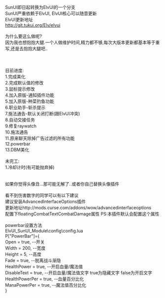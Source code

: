 SunUI即日起转换为ElvUI的一个分支<br/>
SunUI严重依赖于ElvUI, ElvUI核心可以随意更新<br/>
ElvUI更新地址  <br/>
http://git.tukui.org/Elv/elvui   
<br/>
为什么要这么做呢?<br/>
因为我也想抱抱大腿.一个人做维护时间,精力都不够,每次大版本更新都基本等于重写,还是去抱抱大腿吧..<br/>
<br/>
<br/>
<br/>
目前进度:<br/>
1.完成美化<br/>
2.完成默认值的修改<br/>
3.鼠标提示修改<br/>
4.加入原版-通知插件功能<br/>
5.加入原版-种菜钓鱼功能<br/>
6.职业助手-斩杀提示<br/>
7.施法通告-默认关闭打断(跟ElvUI冲突)<br/>
8.自动交接任务<br/>
9.修复raywatch<br/>
10.施法通告<br/>
11.原来聊天除掉广告过滤的所有功能<br/>
12.powerbar<br/>
13.DBM美化<br/>
<br/>
未完工:<br/>
1.冷却计时(有可能抛弃掉)<br/>
<br/>
<br/>
如果你觉得头像丑...那可能无解了..或者你自己替换头像插件<br/>
<br/>
看不到伤害数字的同学可以有以下建议<br/>
建议安装AdvancedInterfaceOptions插件<br/>
更新地址http://mods.curse.com/addons/wow/advancedinterfaceoptions   <br/>
配置下floatingCombatTextCombatDamage属性 PS:本插件默认会配置这个属性<br/>
<br/>
powerbar设置方法<br/>
ElvUI_SunUI_Module\config\config.lua<br/>
P["PowerBar"]={    <br/>
	Open = true,    --开关   <br/>
	Width = 200,	--宽度   <br/>
	Height = 5,		--高度   <br/>
	Fade = true,	--脱离战斗渐隐   <br/>
	HealthPower = true,    --开启血量/魔法值   <br/>
	DisableText = true,		--开启血量/魔法值文字 true为隐藏文字 false为开启文字   <br/>
	HealthPowerPer = true,		--血量百分比化   <br/>
	ManaPowerPer = true,		--魔法值百分比化    <br/>
}  <br/>
<br/>
